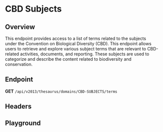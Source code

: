 <script setup>
import "@/style.css"
import SwaggerUI from "@/swagger/view/SwaggerUI.vue"
import swaggerJson from "@/swagger/json/thesaurus/authority/cbd-subjects.json";

const swaggerSpecs = [
  { json:swaggerJson, protected: false },
]
</script>

# CBD Subjects

## Overview

This endpoint provides access to a list of terms related to the subjects under the Convention on Biological Diversity (CBD). This endpoint allows users to retrieve and explore various subject terms that are relevant to CBD-related activities, documents, and reporting. These subjects are used to categorize and describe the content related to biodiversity and conservation.


## Endpoint

**GET** `/api/v2013/thesaurus/domains/CBD-SUBJECTS/terms`

## Headers
<!--@include: @/../components/common/header/accept.md-->

## Playground

<SwaggerUI :swaggerSpecs="swaggerSpecs" />